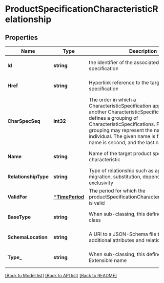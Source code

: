 # ProductSpecificationCharacteristicRelationship

## Properties
Name | Type | Description | Notes
------------ | ------------- | ------------- | -------------
**Id** | **string** | the identifier of the associated product specification | [optional] [default to null]
**Href** | **string** | Hyperlink reference to the target product specification | [optional] [default to null]
**CharSpecSeq** | **int32** | The order in which a CharacteristicSpecification appears within another CharacteristicSpecification that defines a grouping of CharacteristicSpecifications.  For example, a grouping may represent the name of an individual. The given name is first, the middle name is second, and the last name is third. | [optional] [default to null]
**Name** | **string** | Name of the target product specification characteristic | [optional] [default to null]
**RelationshipType** | **string** | Type of relationship such as aggregation, migration, substitution, dependency, exclusivity | [optional] [default to null]
**ValidFor** | [***TimePeriod**](TimePeriod.md) | The period for which the productSpecificationCharacteristicRelationship is valid | [optional] [default to null]
**BaseType** | **string** | When sub-classing, this defines the super-class | [optional] [default to null]
**SchemaLocation** | **string** | A URI to a JSON-Schema file that defines additional attributes and relationships | [optional] [default to null]
**Type_** | **string** | When sub-classing, this defines the sub-class Extensible name | [optional] [default to null]

[[Back to Model list]](../README.md#documentation-for-models) [[Back to API list]](../README.md#documentation-for-api-endpoints) [[Back to README]](../README.md)


